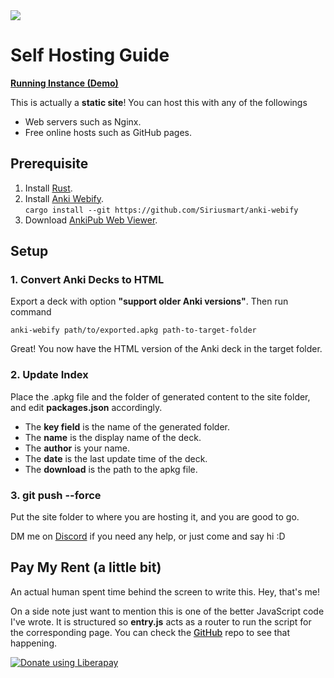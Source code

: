   <img src="https://img.shields.io/liberapay/receives/siriusmart.svg?logo=liberapay">

  <h1>Self Hosting Guide</h1>

[**Running Instance (Demo)**](https://anki.siri.ws)

  <p>
    This is actually a <b>static site</b>! You can host this with any of the
    followings
  </p>
  <ul>
    <li>Web servers such as Nginx.</li>
    <li>Free online hosts such as GitHub pages.</li>
  </ul>

  <h2>Prerequisite</h2>
  <ol>
    <li>
      Install
      <a href="https://www.rust-lang.org/tools/install" target="_blank"
        >Rust</a
      >.
    </li>
    <li>
      Install
      <a href="https://github.com/Siriusmart/anki-webify" target="_blank"
        >Anki Webify</a
      >.
      <br />
      <code class="copy"
        >cargo install --git https://github.com/Siriusmart/anki-webify</code
      >
    </li>
    <li>
      Download
      <a
        href="https://github.com/Siriusmart/ankipub-viewer/archive/refs/heads/master.zip"
        >AnkiPub Web Viewer</a
      >.
    </li>
  </ol>

  <h2>Setup</h2>

  <h3>1. Convert Anki Decks to HTML</h3>

  <p>
    Export a deck with option
    <b>"support older Anki versions"</b>. Then run command
  </p>
  <code class="copy"
    >anki-webify path/to/exported.apkg path-to-target-folder</code
  >
  <p>
    Great! You now have the HTML version of the Anki deck in the target
    folder.
  </p>

  <h3>2. Update Index</h3>

  <p>
    Place the .apkg file and the folder of generated content to the site
    folder, and edit <b>packages.json</b> accordingly.
  </p>
  <ul>
    <li>The <b>key field</b> is the name of the generated folder.</li>
    <li>The <b>name</b> is the display name of the deck.</li>
    <li>The <b>author</b> is your name.</li>
    <li>The <b>date</b> is the last update time of the deck.</li>
    <li>The <b>download</b> is the path to the apkg file.</li>
  </ul>

  <h3>3. git push --force</h3>
  <p>
    Put the site folder to where you are hosting it, and you are good to go.
  </p>

  <p>
    DM me on
    <a href="https://discord.gg/WAR9aKVFQJ" target="_blank">Discord</a> if
    you need any help, or just come and say hi :D
  </p>
</div>

<div id="donation-home-guide">
  <h2>Pay My Rent (a little bit)</h2>

  <p>
    An actual human spent time behind the screen to write this. Hey, that's
    me!
  </p>
  <p>
    On a side note just want to mention this is one of the better JavaScript
    code I've wrote. It is structured so <b>entry.js</b> acts as a router to
    run the script for the corresponding page. You can check the
    <a
      style="font-weight: 500"
      href="https://github.com/Siriusmart/ankipub-viewer"
      target="_blank"
      >GitHub</a
    >
    repo to see that happening.
  </p>
 <a href="https://liberapay.com/siriusmart/donate"
      ><img
        alt="Donate using Liberapay"
        src="https://liberapay.com/assets/widgets/donate.svg" /></a
  >
</div>
